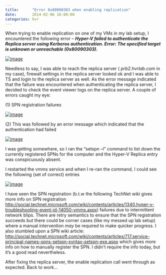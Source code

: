 ```yaml
---
title:      "Error 0x80090303 when enabling replication"
date:       2014-02-06 16:00:00
categories: hvr
---
```

When trying to enable replication on one of my VMs in my lab setup, I encountered the following error – **_Hyper-V failed to authenticate the Replica server <server name> using Kerberos authentication. Error: The specified target is unknown or unreachable (0x80090303)._**

[![image](https://msdnshared.blob.core.windows.net/media/TNBlogsFS/prod.evol.blogs.technet.com/CommunityServer.Blogs.Components.WeblogFiles/00/00/00/50/45/metablogapi/image3_thumb_1E7D8BC1.png)](https://msdnshared.blob.core.windows.net/media/TNBlogsFS/prod.evol.blogs.technet.com/CommunityServer.Blogs.Components.WeblogFiles/00/00/00/50/45/metablogapi/image3_3F023AC2.png)

Needless to say, I was able to reach the replica server ( _prb2.hvrlab.com_ in my case), firewall settings in the replica server looked ok and I was able to TS and login to the replica server as well. As the error message indicated that the failure was encountered when authenticating the replica server, I decided to check the event viewer logs on the replica server. A couple of errors caught my eye:

(1) SPN registration failures

[![image](https://msdnshared.blob.core.windows.net/media/TNBlogsFS/prod.evol.blogs.technet.com/CommunityServer.Blogs.Components.WeblogFiles/00/00/00/50/45/metablogapi/image_thumb_5654F146.png)](https://msdnshared.blob.core.windows.net/media/TNBlogsFS/prod.evol.blogs.technet.com/CommunityServer.Blogs.Components.WeblogFiles/00/00/00/50/45/metablogapi/image_6B43E308.png)

(2) This was followed by an error message which indicated that the authentication had failed

[![image](https://msdnshared.blob.core.windows.net/media/TNBlogsFS/prod.evol.blogs.technet.com/CommunityServer.Blogs.Components.WeblogFiles/00/00/00/50/45/metablogapi/image_thumb_37A0980C.png)](https://msdnshared.blob.core.windows.net/media/TNBlogsFS/prod.evol.blogs.technet.com/CommunityServer.Blogs.Components.WeblogFiles/00/00/00/50/45/metablogapi/image_3A46C30C.png)

I was getting somewhere, so I ran the “setspn –l” command to list down the currently registered SPNs for the computer and the Hyper-V Replica entry was conspicuously absent. 

I restarted the vmms service and when I re-ran the command, I could see the following (set of correct) entries

[![image](https://msdnshared.blob.core.windows.net/media/TNBlogsFS/prod.evol.blogs.technet.com/CommunityServer.Blogs.Components.WeblogFiles/00/00/00/50/45/metablogapi/image_thumb_7C746E53.png)](https://msdnshared.blob.core.windows.net/media/TNBlogsFS/prod.evol.blogs.technet.com/CommunityServer.Blogs.Components.WeblogFiles/00/00/00/50/45/metablogapi/image_699AC947.png)

I have seen the SPN registration (b.t.w the following TechNet wiki gives more info on SPN registration <http://social.technet.microsoft.com/wiki/contents/articles/1340.hyper-v-troubleshooting-event-id-14050-vmms.aspx>) failures due to intermittent network blips. There are retry semantics to ensure that the SPN registration succeeds but there could be corner cases (like my messed up lab setup) where a manual intervention _may_ be required to make quicker progress. I also stumbled upon a SPN wiki article: <http://social.technet.microsoft.com/wiki/contents/articles/717.service-principal-names-spns-setspn-syntax-setspn-exe.aspx> which gives more info on how to manually register the SPN. I didn’t require the info today, but it’s a good read nevertheless. 

After fixing the replica server, the enable replication call went through as expected. Back to work…
